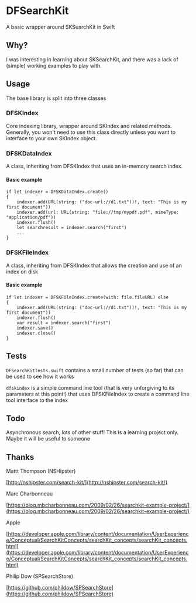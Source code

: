 # DFSearchKit
A basic wrapper around SKSearchKit in Swift

## Why?
I was interesting in learning about SKSearchKit, and there was a lack of (simple) working examples to play with.

## Usage

The base library is split into three classes

### DFSKIndex

Core indexing library, wrapper around SKIndex and related methods.  Generally, you won't need to use this class directly unless you want to interface to your own SKIndex object.

### DFSKDataIndex

A class, inheriting from DFSKIndex that uses an in-memory search index.

#### Basic example

```
if let indexer = DFSKDataIndex.create()
{
	indexer.add(URL(string: ("doc-url://d1.txt"))!, text: "This is my first document"))
	indexer.add(url: URL(string: "file://tmp/mypdf.pdf", mimeType: "application/pdf"))
	indexer.flush()
	let searchresult = indexer.search("first")
	...
}
```

### DFSKFileIndex

A class, inheriting from DFSKIndex that allows the creation and use of an index on disk

#### Basic example

```
if let indexer = DFSKFileIndex.create(with: file.fileURL) else
{
	indexer.add(URL(string: ("doc-url://d1.txt"))!, text: "This is my first document"))
	indexer.flush()
	var result = indexer.search("first")
	indexer.save()
	indexer.close()
}
```

## Tests

`DFSearchKitTests.swift` contains a small number of tests (so far) that can be used to see how it works

`dfskindex` is a simple command line tool (that is very unforgiving to its parameters at this point!) that uses DFSKFileIndex to create a command line tool interface to the index

## Todo

Asynchronous search, lots of other stuff! This is a learning project only. Maybe it will be useful to someone 

## Thanks

Mattt Thompson (NSHipster)

[http://nshipster.com/search-kit/](http://nshipster.com/search-kit/)

Marc Charbonneau

[https://blog.mbcharbonneau.com/2009/02/26/searchkit-example-project/](https://blog.mbcharbonneau.com/2009/02/26/searchkit-example-project/)

Apple

[https://developer.apple.com/library/content/documentation/UserExperience/Conceptual/SearchKitConcepts/searchKit_concepts/searchKit_concepts.html](https://developer.apple.com/library/content/documentation/UserExperience/Conceptual/SearchKitConcepts/searchKit_concepts/searchKit_concepts.html)

Philip Dow (SPSearchStore)

[https://github.com/phildow/SPSearchStore](https://github.com/phildow/SPSearchStore)

